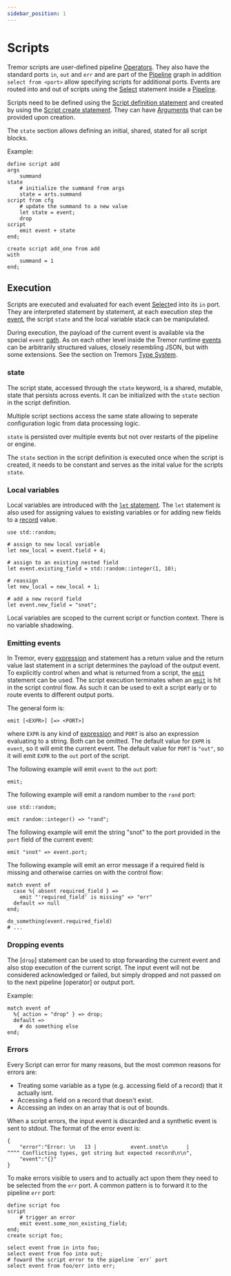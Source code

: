 ```yaml
---
sidebar_position: 1
---
```


# Scripts

Tremor scripts are user-defined pipeline [Operators]. They also have the standard ports `in`, `out` and `err` and are part of the [Pipeline] graph in addition `select from <port>` allow specifying scripts for additional ports. Events are routed into and out of scripts using the [Select] statement inside a [Pipeline].

Scripts need to be defined using the [Script definition statement](./reference/full.md#rule-definescript) and created by using the [Script create statement](./reference/full.md#rule-createscript). They can have [Arguments](./index.md#arguments) that can be provided upon creation.

The `state` section allows defining an initial, shared, stated for all script blocks.

Example:

```tremor
define script add
args
    summand
state
    # initialize the summand from args
    state = arts.summand
script from cfg
    # update the summand to a new value
    let state = event;
    drop
script
    emit event + state
end;

create script add_one from add
with
    summand = 1
end;
```


## Execution

Scripts are executed and evaluated for each event [Select]ed into its `in` port. They are interpreted statement by statement, at each execution step the [event], the script `state` and the local variable stack can be manipulated.

During execution, the payload of the current event is available via the special `event` [path](./expressions.md#paths). As on each other level inside the Tremor runtime [events] can be arbitrarily structured values, closely resembling JSON, but with some extensions. See the section on Tremors [Type System](./index.md#type-system).


### state

The script state, accessed through the `state` keyword, is a shared, mutable, state that persists across events. It can be initialized with the `state` section in the script definition.

Multiple script sections access the same state allowing to seperate configuration logic from data processing logic.

`state` is persisted over multiple events but not over restarts of the pipeline or engine.

The `state` section in the script definition is executed once when the script is created, it needs to be constant and serves as the inital value for the scripts `state`.

### Local variables

Local variables are introduced with the [`let` statement](./reference/script.md#rule-let). The `let` statement is also used for assigning values to existing variables or for adding new fields to a [record](./expressions.md#records) value.

```tremor
use std::random;

# assign to new local variable
let new_local = event.field + 4;

# assign to an existing nested field
let event.existing_field = std::random::integer(1, 10);

# reassign
let new_local = new_local + 1;

# add a new record field
let event.new_field = "snot";
```

Local variables are scoped to the current script or function context. There is no variable shadowing.

### Emitting events

In Tremor, every [expression] and statement has a return value and the return value last statement in a script determines the payload of the output event. To explicitly control when and what is returned from a script, the [`emit`] statement can be used. The script execution terminates when an [`emit`] is hit in the script control flow. As such it can be used to exit a script early or to route events to different output ports.

The general form is:

```
emit [<EXPR>] [=> <PORT>]
```

where `EXPR` is any kind of [expression] and `PORT` is also an expression evaluating to a string.
Both can be omitted. The default value for `EXPR` is `event`, so it will emit the current event. The default value for `PORT` is `"out"`, so it will emit `EXPR` to the `out` port of the script.

The following example will emit `event` to the `out` port:

```tremor
emit;
```

The following example will emit a random number to the `rand` port:

```tremor
use std::random;

emit random::integer() => "rand";
```

The following example will emit the string "snot" to the port provided in the `port` field of the current event:

```tremor
emit "snot" => event.port;
```

The following example will emit an error message if a required field is missing and otherwise carries on with the control flow:

```tremor
match event of
  case %{ absent required_field } =>
    emit "'required_field' is missing" => "err"
  default => null
end;

do_something(event.required_field)
# ...
```


### Dropping events

The [`drop`] statement can be used to stop forwarding the current event and also stop execution of the current script. The input event will not be considered acknowledged or failed, but simply dropped and not passed on to the next pipeline [operator] or output port.

Example:

```tremor
match event of
  %{ action = "drop" } => drop;
  default => 
    # do something else
end;
```

### Errors

Every Script can error for many reasons, but the most common reasons for errors are:

* Treating some variable as a type (e.g. accessing field of a record) that it actually isnt.
* Accessing a field on a record that doesn't exist.
* Accessing an index on an array that is out of bounds.

When a script errors, the input event is discarded and a synthetic event is sent to stdout. The format of the error event is:

```tremor
{
    "error":"Error: \n   13 |           event.snot\n      |                 ^^^^ Conflicting types, got string but expected record\n\n",
    "event":"{}"
}
```

To make errors visible to users and to actually act upon them they need to be selected from the `err` port. A common pattern is to forward it to the pipeline `err` port:

```tremor
define script foo
script
    # trigger an error
    emit event.some_non_existing_field;
end;
create script foo;

select event from in into foo;
select event from foo into out;
# foward the script error to the pipeline `err` port
select event from foo/err into err;
```

[Pipeline]: ./pipelines.md
[Operators]: ../reference/operators
[Select]: ./pipelines.md#select-queries
[`emit`]: ./reference/script.md#rule-emit
[expression]: ./expressions.md
[event]: ./index.md#events
[events]: ./index.md#events